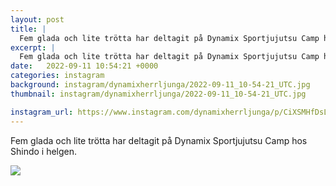 ```yaml
---
layout: post
title: |
  Fem glada och lite trötta har deltagit på Dynamix Sportjujutsu Camp hos Shindo i helgen
excerpt: |
  Fem glada och lite trötta har deltagit på Dynamix Sportjujutsu Camp hos Shindo i helgen.
date:   2022-09-11 10:54:21 +0000
categories: instagram
background: instagram/dynamixherrljunga/2022-09-11_10-54-21_UTC.jpg
thumbnail: instagram/dynamixherrljunga/2022-09-11_10-54-21_UTC.jpg

instagram_url: https://www.instagram.com/dynamixherrljunga/p/CiXSMHfDsLi
---
```

Fem glada och lite trötta har deltagit på Dynamix Sportjujutsu Camp hos Shindo i helgen.



<img src='{{ site.baseurl }}/instagram/dynamixherrljunga/2022-09-11_10-54-21_UTC.jpg' class='img-fluid' />
